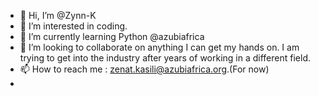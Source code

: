 - 👋 Hi, I’m @Zynn-K
- 👀 I’m interested in coding.
- 🌱 I’m currently learning Python @azubiafrica
- 💞️ I’m looking to collaborate on anything I can get my hands on. I am trying to get into the industry after years of working in a different field.
- 📫 How to reach me : zenat.kasili@azubiafrica.org.(For now)
- 



